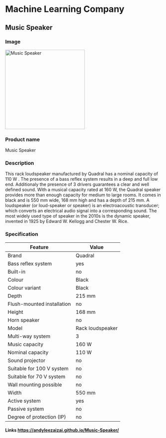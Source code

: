 # Machine Learning Company
## Music Speaker

### Image
<img src="https://i.imgur.com/KWgAaDO.jpg" alt="Music Speaker" width="256" height="256">

### Product name
Music Speaker

### Description
This rack loudspeaker manufactured by Quadral has a nominal capacity of 110 W . The presence of a bass reflex system results in a deep and full low end. Additionaly the presence of 3 drivers guarantees a clear and well defined sound. With a musical capacity rated at 160 W, the Quadral speaker provides more than enough capacity for medium to large rooms. It comes in black and is 550 mm wide, 168 mm high and has a depth of 215 mm. A loudspeaker (or loud-speaker or speaker) is an electroacoustic transducer; which converts an electrical audio signal into a corresponding sound. The most widely used type of speaker in the 2010s is the dynamic speaker, invented in 1925 by Edward W. Kellogg and Chester W. Rice.

### Specification

Feature | Value
------------ | -------------
Brand | Quadral
Bass reflex system | yes
Built-in | no
Colour | Black
Colour variant | Black
Depth | 215 mm
Flush-mounted installation | no
Height | 168 mm
Horn speaker | no
Model | Rack loudspeaker
Multi-way system | 3
Music capacity | 160 W
Nominal capacity | 110 W
Sound projector | no
Suitable for 100 V system | no
Suitable for 70 V system | no
Wall mounting possible | no
Width | 550 mm
Active system | yes
Passive system | no
Degree of protection (IP) | no

#### Links https://andyleezaizai.github.io/Music-Speaker/
